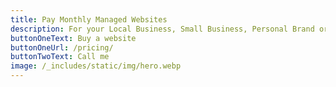 ```yaml
---
title: Pay Monthly Managed Websites
description: For your Local Business, Small Business, Personal Brand or Start-up...
buttonOneText: Buy a website
buttonOneUrl: /pricing/
buttonTwoText: Call me
image: /_includes/static/img/hero.webp
---
```

